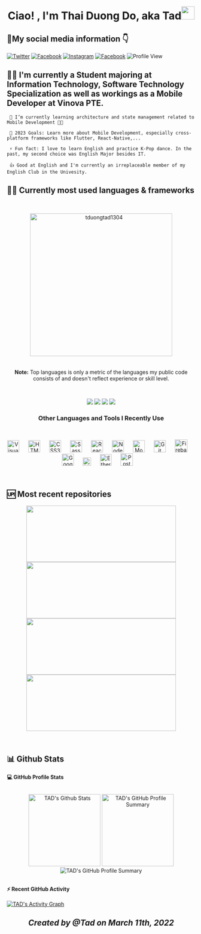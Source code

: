 <h1 align="center"><b>Ciao! , I'm Thai Duong Do, aka Tad</b><img src="https://media.giphy.com/media/hvRJCLFzcasrR4ia7z/giphy.gif" width="35"></h1>


## 🤳**My social media information** 👇

[![Twitter](https://img.shields.io/badge/Twitter-1DA1F2?style=for-the-badge&logo=twitter&logoColor=white)](https://twitter.com/intent/follow?original_referer=https%3A%2F%2Fgithub.com%2Fthaiduongtad&screen_name=thaiduongtad)
[![Facebook](https://img.shields.io/badge/Facebook-1877F2?style=for-the-badge&logo=facebook&logoColor=white)](https://www.facebook.com/thaiduongtad/)
[![Instagram](https://img.shields.io/badge/Instagram-E4405F?style=for-the-badge&logo=instagram&logoColor=white)](https://www.instagram.com/tad_wils0n/)
[![Facebook](https://img.shields.io/badge/GitHub-100000?style=for-the-badge&logo=github&logoColor=white)](https://github.com/tduongtad1304)
![Profile View](https://komarev.com/ghpvc/?username=tduongtad1304&color=blue&style=for-the-badge)

## 💁‍♂️ **I'm currently a Student majoring at Information Technology, Software Technology Specialization as well as workings as a Mobile Developer at Vinova PTE.**

     🌱 I’m currently learning architecture and state management related to Mobile Development 🤳📱

     🥅 2023 Goals: Learn more about Mobile Development, especially cross-platform frameworks like Flutter, React-Native,...

     ⚡ Fun fact: I love to learn English and practice K-Pop dance. In the past, my second choice was English Major besides IT.

     👍 Good at English and I'm currently an irreplaceable member of my English Club in the Univesity.


## 👨‍💻 **Currently most used languages & frameworks**
<br>
<p align="center"><img width=380 src="https://github-readme-stats.vercel.app/api/top-langs/?username=tduongtad1304&count_private=true&theme=radical" alt="tduongtad1304"/>
  <br/>
  <br><br/>
  <b>Note:</b> Top languages is only a metric of the languages my public code consists of and doesn't reflect experience or skill level.</p>

<br>
<p align="center">
  <a href="https://www.flutter.dev/"><img src="https://img.shields.io/badge/Flutter-02569B?style=for-the-badge&logo=flutter&logoColor=white"/></a>
   <a href="https://dart.dev/"><img src="https://img.shields.io/badge/Dart-0175C2?style=for-the-badge&logo=dart&logoColor=white"/></a>
    <a href="https://nodejs.org/en/"><img src="https://img.shields.io/badge/Node.js-339933?style=for-the-badge&logo=nodedotjs&logoColor=white"/></a>
    <a href="#"><img src="https://img.shields.io/badge/JavaScript-323330?style=for-the-badge&logo=javascript&logoColor=F7DF1E)"/></a>
</p>

<h3 align="center"><b>Other Languages and Tools I Recently Use</b></h3>
<br>
<p align="center">
    <img alt="Visual Studio Code" width="32px" src="https://cdn.jsdelivr.net/gh/devicons/devicon/icons/vscode/vscode-original.svg" style="padding-right:20px;" />
    <img alt="HTML5" width="32px" src="https://cdn.jsdelivr.net/gh/devicons/devicon/icons/html5/html5-original.svg" style="padding-right:20px;" />
    <img alt="CSS3" width="32px" src="https://cdn.jsdelivr.net/gh/devicons/devicon/icons/css3/css3-original.svg" style="padding-right:20px;" />
    <img alt="Sass" width="32px" src="https://cdn.jsdelivr.net/gh/devicons/devicon/icons/sass/sass-original.svg" style="padding-right:20px;" />
    <img alt="React" width="32px" src="https://cdn.jsdelivr.net/gh/devicons/devicon/icons/react/react-original.svg" style="padding-right:20px;" />
    <img alt="Node.js" width="32px" src="https://cdn.jsdelivr.net/gh/devicons/devicon/icons/nodejs/nodejs-original.svg" style="padding-right:20px;" />
    <img alt="MongoDB" width="32px" src="https://cdn.jsdelivr.net/gh/devicons/devicon/icons/mongodb/mongodb-original.svg" style="padding-right:20px;" />
    <img alt="Git" width="32px" src="https://cdn.jsdelivr.net/gh/devicons/devicon/icons/git/git-original.svg" style="padding-right:20px;" />
    <img alt="Firebase" width="34px" src="https://cdn.jsdelivr.net/gh/devicons/devicon/icons/firebase/firebase-plain.svg" style="padding-right:20px;" />
    <img alt="GoogleCloud" width="32px" src="https://cdn.jsdelivr.net/gh/devicons/devicon/icons/googlecloud/googlecloud-original.svg" style="padding-right:20px;" />
    <img alt="Solidity" width="22px" src="https://user-images.githubusercontent.com/70565731/157867181-fbb37957-f3a3-4c53-9ee2-b1120d208c32.svg" style="padding-right:20px;" />
    <img alt="Ethereum" width="31px" src="https://user-images.githubusercontent.com/70565731/157867934-2b910c33-f5fb-4d88-ade9-8b98896a7948.png" style="padding-right:20px;" />
    <img alt="Postman" width="33px" src="https://user-images.githubusercontent.com/70565731/157870665-116d3603-528b-4725-892a-f8bfc7b1f152.png" style="padding-right:20px;" />
</p>
<br />

## 🆙 **Most recent repositories** 
<p align="center">
  <a href="https://github.com/tduongtad1304/shopping_cart/"><img src="https://github-readme-stats.vercel.app/api/pin/?username=tduongtad1304&repo=shopping_cart&theme=dark" height="150px" width="400px"/></a>
  <a href="https://github.com/tduongtad1304/todo_bloc/"><img src="https://github-readme-stats.vercel.app/api/pin/?username=tduongtad1304&repo=todo_bloc&theme=dark" height="150px" width="400px"/></a>
  <a href="https://github.com/tduongtad1304/FCM-API/"><img src="https://github-readme-stats.vercel.app/api/pin/?username=tduongtad1304&repo=FCM-API&theme=dark" height="150px" width="400px"/></a>
  <a href="https://github.com/tduongtad1304/weather_apps/"><img src="https://github-readme-stats.vercel.app/api/pin/?username=tduongtad1304&repo=weather_apps&theme=dark" height="150px" width="400px"/></a>
</p>

&nbsp;
## 📊 **Github Stats**

  <summary><b>💻 GitHub Profile Stats</b></summary>
  <br/>
  <p align="center">
    <a href="https://github.com/tduongtad1304"><img alt="TAD's Github Stats" src="https://github-readme-stats.vercel.app/api?username=tduongtad1304&show_icons=true&count_private=true&theme=radical" height="192px"/></a>
    <img alt="TAD's GitHub Profile Summary" src="https://github-readme-streak-stats.herokuapp.com/?user=tduongtad1304&theme=dark&hide_border=false&show_icons=true&count_private=true" height="192px"/>
    <img alt="TAD's GitHub Profile Summary" src="https://github-profile-summary-cards.vercel.app/api/cards/profile-details?username=tduongtad1304&theme=default"/>
<br/>
  &nbsp;	  
  <br/>
  </p>

  <summary><b>⚡ Recent GitHub Activity</b></summary>
  <br/>
   <a href="https://github.com/tduongtad1304"><img alt="TAD's Activity Graph" src="https://github-readme-activity-graph.cyclic.app/graph?username=tduongtad1304&theme=react-dark" /></a>
  <br/>

<h2 align="center"><i>Created by @Tad on March 11th, 2022<i></h2>

